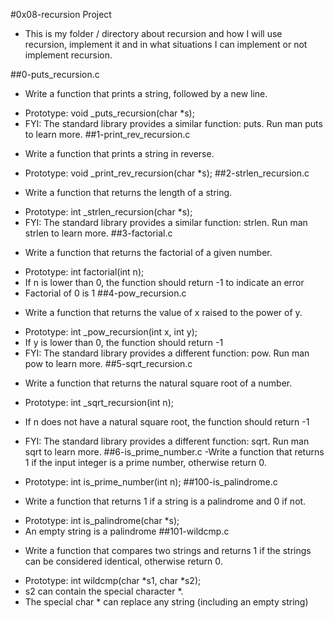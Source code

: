 #0x08-recursion Project
- This is my folder / directory about recursion and how I will use recursion, implement it and in what situations I can implement or not implement recursion.

##0-puts_recursion.c
- Write a function that prints a string, followed by a new line.

* Prototype: void _puts_recursion(char *s);
* FYI: The standard library provides a similar function: puts. Run man puts to learn more.
##1-print_rev_recursion.c
- Write a function that prints a string in reverse.

* Prototype: void _print_rev_recursion(char *s);
##2-strlen_recursion.c
- Write a function that returns the length of a string.

* Prototype: int _strlen_recursion(char *s);
* FYI: The standard library provides a similar function: strlen. Run man strlen to learn more.
##3-factorial.c
- Write a function that returns the factorial of a given number.

* Prototype: int factorial(int n);
* If n is lower than 0, the function should return -1 to indicate an error
* Factorial of 0 is 1
##4-pow_recursion.c
- Write a function that returns the value of x raised to the power of y.

* Prototype: int _pow_recursion(int x, int y);
* If y is lower than 0, the function should return -1
* FYI: The standard library provides a different function: pow. Run man pow to learn more.
##5-sqrt_recursion.c
- Write a function that returns the natural square root of a number.

* Prototype: int _sqrt_recursion(int n);
* If n does not have a natural square root, the function should return -1
* FYI: The standard library provides a different function: sqrt. Run man sqrt to learn more.
##6-is_prime_number.c
-Write a function that returns 1 if the input integer is a prime number, otherwise return 0.

* Prototype: int is_prime_number(int n);
##100-is_palindrome.c
- Write a function that returns 1 if a string is a palindrome and 0 if not.

* Prototype: int is_palindrome(char *s);
* An empty string is a palindrome
##101-wildcmp.c
- Write a function that compares two strings and returns 1 if the strings can be considered identical, otherwise return 0.

* Prototype: int wildcmp(char *s1, char *s2);
* s2 can contain the special character *.
* The special char * can replace any string (including an empty string)
